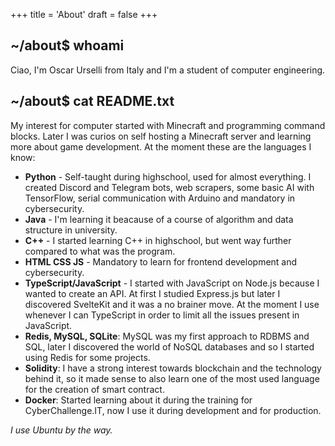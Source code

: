+++
title = 'About'
draft = false
+++



## ~/about$ whoami
Ciao, I'm Oscar Urselli from Italy and I'm a student of computer engineering.

## ~/about$ cat README.txt
My interest for computer started with Minecraft and programming command blocks. Later I was curios on self hosting a Minecraft server and learning more about game development. At the moment these are the languages I know:
 - **Python** - Self-taught during highschool, used for almost everything. I created Discord and Telegram bots, web scrapers, some basic AI with TensorFlow, serial communication with Arduino and mandatory in cybersecurity.
 - **Java** - I'm learning it beacause of a course of algorithm and data structure in university.
 - **C++** - I started learning C++ in highschool, but went way further compared to what was the program.
 - **HTML CSS JS** - Mandatory to learn for frontend development and cybersecurity.
 - **TypeScript/JavaScript** - I started with JavaScript on Node.js because I wanted to create an API. At first I studied Express.js but later I discovered SvelteKit and it was a no brainer move. At the moment I use whenever I can TypeScript in order to limit all the issues present in JavaScript.
 - **Redis, MySQL, SQLite**: MySQL was my first approach to RDBMS and SQL, later I discovered the world of NoSQL databases and so I started using Redis for some projects.
 - **Solidity**: I have a strong interest towards blockchain and the technology behind it, so it made sense to also learn one of the most used language for the creation of smart contract.
 - **Docker**: Started learning about it during the training for CyberChallenge.IT, now I use it during development and for production.

*I use Ubuntu by the way.*